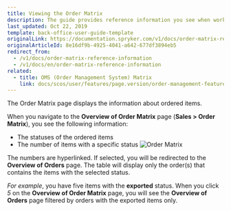 ```yaml
---
title: Viewing the Order Matrix
description: The guide provides reference information you see when working with the ordered items in the Back Office.
last_updated: Oct 22, 2019
template: back-office-user-guide-template
originalLink: https://documentation.spryker.com/v1/docs/order-matrix-reference-information
originalArticleId: 8e16df9b-4925-4041-a642-677df3894eb5
redirect_from:
  - /v1/docs/order-matrix-reference-information
  - /v1/docs/en/order-matrix-reference-information
related:
  - title: OMS (Order Management System) Matrix
    link: docs/scos/user/features/page.version/order-management-feature-overview/oms-order-management-system-matrix.html
---
```


The Order Matrix page displays the information about ordered items.

When you navigate to the **Overview of Order Matrix** page (**Sales > Order Matrix**), you see the following information:
* The statuses of the ordered items
* The number of items with a specific status
![Order Matrix](https://spryker.s3.eu-central-1.amazonaws.com/docs/User+Guides/Back+Office+User+Guides/Sales/Order+Matrix/order+matrix.png)

The numbers are hyperlinked. If selected, you will be redirected to the **Overview of Orders** page. The table will display only the order(s) that contains the items with the selected status.

_For example_, you have five items with the **exported** status. When you click _5_ on the **Overview of Order Matrix** page, you will see the **Overview of Orders** page filtered by orders with the exported items only.
